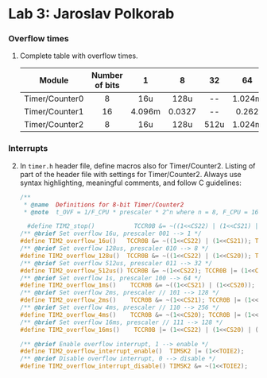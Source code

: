 # Lab 3: Jaroslav Polkorab

### Overflow times

1. Complete table with overflow times.

   | **Module** | **Number of bits** | **1** | **8** | **32** | **64** | **128** | **256** | **1024** |
   | :-: | :-: | :-: | :-: | :-: | :-: | :-: | :-: | :-: |
   | Timer/Counter0 | 8  | 16u | 128u | -- | 1.024m | -- | 4.096m | 16.4m |
   | Timer/Counter1 | 16 |  4.096m   |  0.0327    | -- | 0.262 | -- | 1.05 | 4.19 |
   | Timer/Counter2 | 8  |  16u   |  128u    |  512u  | 1.024m |  2.05m  | 4.096m | 16.4m |

### Interrupts

2. In `timer.h` header file, define macros also for Timer/Counter2. Listing of part of the header file with settings for Timer/Counter2. Always use syntax highlighting, meaningful comments, and follow C guidelines:

   ```c
   /**
    * @name  Definitions for 8-bit Timer/Counter2
    * @note  t_OVF = 1/F_CPU * prescaler * 2^n where n = 8, F_CPU = 16 MHz

     #define TIM2_stop()           TCCR0B &= ~((1<<CS22) | (1<<CS21) | (1<<CS20));
   /** @brief Set overflow 16u, prescaler 001 --> 1 */
   #define TIM2_overflow_16u()   TCCR0B &= ~((1<<CS22) | (1<<CS21)); TCCR0B |= (1<<CS20);
   /** @brief Set overflow 128us, prescaler 010 --> 8 */
   #define TIM2_overflow_128u()  TCCR0B &= ~((1<<CS22) | (1<<CS20)); TCCR0B |= (1<<CS21);
   /** @brief Set overflow 512us, prescaler 011 --> 32 */
   #define TIM2_overflow_512us() TCCR0B &= ~(1<<CS22); TCCR0B |= (1<<CS21) | (1<<CS20);
   /** @brief Set overflow 1s, prescaler 100 --> 64 */
   #define TIM2_overflow_1ms()    TCCR0B &= ~((1<<CS21) | (1<<CS20)); TCCR0B |= (1<<CS22);
   /** @brief Set overflow 2ms, prescaler // 101 --> 128 */
   #define TIM2_overflow_2ms()    TCCR0B &= ~(1<<CS21); TCCR0B |= (1<<CS22) | (1<<CS20);
   /** @brief Set overflow 4ms, prescaler // 110 --> 256 */
   #define TIM2_overflow_4ms()    TCCR0B &= ~(1<<CS20); TCCR0B |= (1<<CS22) | (1<<CS21);
   /** @brief Set overflow 16ms, prescaler // 111 --> 128 */
   #define TIM2_overflow_16ms()    TCCR0B |= (1<<CS22) | (1<<CS20) | (1<<CS21);

   /** @brief Enable overflow interrupt, 1 --> enable */
   #define TIM2_overflow_interrupt_enable()  TIMSK2 |= (1<<TOIE2);
   /** @brief Disable overflow interrupt, 0 --> disable */
   #define TIM2_overflow_interrupt_disable() TIMSK2 &= ~(1<<TOIE2);
   
   ```
